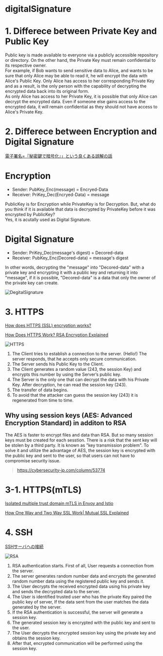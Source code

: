 # digitalSignature


# 1. Differece between Private Key and Public Key
Public key is made available to everyone via a publicly accessible repository or directory. On the other hand, the Private Key must remain confidential to its respective owner.<br>
For example, if Bob wants to send sensitive data to Alice, and wants to be sure that only Alice may be able to read it, he will encrypt the data with Alice's Public Key. Only Alice has access to her corresponding Private Key and as a result, is the only person with the capability of decrypting the encrypted data back into its original form.<br>
As only Alice has access to her Private Key, it is possible that only Alice can decrypt the encrypted data. Even if someone else gains access to the encrypted data, it will remain confidential as they should not have access to Alice's Private Key.

# 2. Differece between Encryption and Digital Signature
[電子署名=『秘密鍵で暗号化』」という良くある誤解の話](https://qiita.com/angel_p_57/items/d7ffb9ec13b4dde3357d)

# Encryption
- Sender:   PubKey_Enc(message)      = Encryed-Data<br>
- Receiver: PriKey_Dec(Encryed-Data) = message

PublicKey is for Encryption while PrivateKey is for Decryption.
But, what do you think if it is available that data is decrypted by PrivateKey before it was encrypted by PublicKey? <br>
Yes, it is acutally used as Digital Signature.

# Digital Signature
- Sender:   PriKey_Dec(message's digest) = Decored-data<br>
- Receiver: PubKey_Enc(Decored-data)     = message's digest

In other words, decrypting the "message" into "Decored-data" with a private key and encrypting it with a public key and returning it into "message", if it is possible, "Decored-data" is a data that only the owner of the private key can create. <br>

![DegitalSignature](http://www.herongyang.com/PKI/Digital-Signature-Scheme.jpg)

# 3. HTTPS
[How does HTTPS (SSL) encryption works?](https://sid-500.com/2017/11/01/how-does-https-ssl-encryption-works/)

[How Does HTTPS Work? RSA Encryption Explained](https://tiptopsecurity.com/how-does-https-work-rsa-encryption-explained/)

![HTTPS](https://patrick6649.files.wordpress.com/2017/10/unbenannt68.png)

1. The Client tries to establish a connection to the server. (Hello!) The server responds, that he accepts only secure communication.
2. The Server sends his Public Key to the Client.
3. The Client generates a random value (243, the session Key) and encrypts this number by using the Server’s public key.
4. The Server is the only one that can decrypt the data with his Private Key. After decryption, he can read the session key (243).
5. The transfer of data begins.
6. To avoid that the attacker can guess the session key (243) it is regenerated from time to time.

Why using session keys (AES: Advanced Encryption Standard) in additon to RSA
---
The AES is faster to encrypt files and data than RSA. But so many session keys must be created for each sesstion. There is a risk that the sent key will be stolen by a third party. It is known as "key transmission problem". To solve it and utilize the advantage of AES, the session key is encrypted with the public key and sent to the user, so that users can not have to compromise security issue. 

> https://cybersecurity-jp.com/column/53774

# 3-1. HTTPS(mTLS)

[Isolated multiple trust domain mTLS in Envoy and Istio](https://speakerdeck.com/mathetake/isolated-multiple-trust-domain-mtls-in-envoy-and-istio)

[How One Way and Two Way SSL Work| Mutual SSL Explained](https://www.youtube.com/watch?v=ohn89zOcf4M&list=LL&index=1)


# 4. SSH
[SSHサーバへの接続](https://rat.cis.k.hosei.ac.jp/article/rat/linuxliteracy/2005/ssh.html)

![RSA](https://www.thesslstore.com/blog/wp-content/uploads/2021/04/how-ssh-authentication-works.png)

1. RSA authentication starts. First of all, User requests a connection from the server.
2. The server generates random number data and encrypts the generated random number data using the registered public key and sends it.
3. The User decrypts the received encrypted data using his private key and sends the decrypted data to the server.
4. The User is identified trusted user who has the private Key paired the public key of server, If the data sent from the user matches the data generated by the server.
5. If the RSA authentication is successful, the server will generate a session key.
6. The generated session key is encrypted with the public key and sent to the user.
7. The User decrypts the encrypted session key using the private key and obtains the session key.
8. After that, encrypted communication will be performed using the session key.
